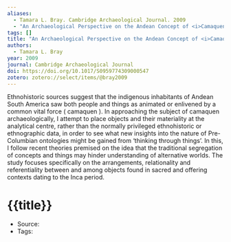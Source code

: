 ```yaml
---
aliases:
  - Tamara L. Bray. Cambridge Archaeological Journal. 2009
  - "An Archaeological Perspective on the Andean Concept of <i>Camaquen</i> : Thinking Through Late Pre-Columbian <i>Ofrendas</i> and <i>Huacas</i>"
tags: []
title: "An Archaeological Perspective on the Andean Concept of <i>Camaquen</i> : Thinking Through Late Pre-Columbian <i>Ofrendas</i> and <i>Huacas</i>"
authors:
  - Tamara L. Bray
year: 2009
journal: Cambridge Archaeological Journal
doi: https://doi.org/10.1017/S0959774309000547
zotero: zotero://select/items/@bray2009
---
```

<!-- START_ABSTRACT -->
Ethnohistoric sources suggest that the indigenous inhabitants of Andean South America saw both people and things as animated or enlivened by a common vital force (
              camaquen
              ). In approaching the subject of
              camaquen
              archaeologically, I attempt to place objects and their materiality at the analytical centre, rather than the normally privileged ethnohistoric or ethnographic data, in order to see what new insights into the nature of Pre-Columbian ontologies might be gained from ‘thinking through things’. In this, I follow recent theories premised on the idea that the traditional segregation of concepts and things may hinder understanding of alternative worlds. The study focuses specifically on the arrangements, relationality and referentiality between and among objects found in sacred and offering contexts dating to the Inca period.
<!-- END_ABSTRACT -->

<!-- START_TEMPLATE -->
# {{title}}

- Source:
- Tags: 
<!-- END_TEMPLATE -->